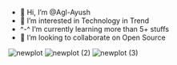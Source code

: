 - 👋 Hi, I’m @Agl-Ayush
- 👀 I’m interested in Technology in Trend
- ^-^ I’m currently learning more than 5+ stuffs
- 💞️ I’m looking to collaborate on Open Source


<!---
Agl-Ayush/Agl-Ayush is a ✨ special ✨ repository because its `README.md` (this file) appears on your GitHub profile.
You can click the Preview link to take a look at your changes.
--->




![newplot](https://github.com/Agl-Ayush/weather-forecaster/assets/111176210/22f42275-325b-47f7-afbf-0b0d433575c7)
![newplot (2)](https://github.com/Agl-Ayush/weather-forecaster/assets/111176210/41b6f914-2002-4145-8774-82bb1c77385f)
![newplot (3)](https://github.com/Agl-Ayush/weather-forecaster/assets/111176210/437fc1b0-8350-4e63-92dd-761b2d8f4fa6)
